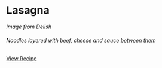 Lasagna
===

<div class="text-center">
<i>Image from Delish</i>
</div>

###### Noodles layered with beef, cheese and sauce between them
<div class="text-center">
<a target="_blank" href="https://www.delish.com/cooking/recipe-ideas/recipes/a51337/classic-lasagna-recipe/" class="btn btn-primary">View Recipe</a></div>
<br>